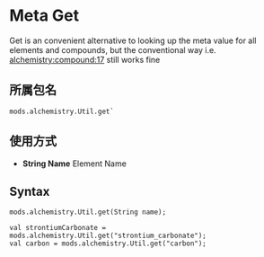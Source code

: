 # Meta Get
Get is an convenient alternative to looking up the meta value for all elements and compounds, but the conventional way i.e. <alchemistry:compound:17> still works fine

## 所属包名
```zenscript
mods.alchemistry.Util.get`
```

## 使用方式

- **String Name** Element Name

## Syntax

```zenscript
mods.alchemistry.Util.get(String name);

val strontiumCarbonate = mods.alchemistry.Util.get("strontium_carbonate");
val carbon = mods.alchemistry.Util.get("carbon");
```